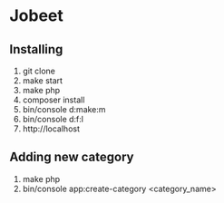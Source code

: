 # Jobeet
## Installing
1. git clone
2. make start
3. make php
4. composer install
5. bin/console d:make:m
6. bin/console d:f:l
7. http://localhost

## Adding new category
1. make php
2. bin/console app:create-category <category_name>
